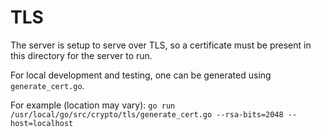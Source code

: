 # TLS

The server is setup to serve over TLS, so a certificate must be present in this
directory for the server to run.

For local development and testing, one can be generated using `generate_cert.go`.

For example (location may vary):
`go run /usr/local/go/src/crypto/tls/generate_cert.go --rsa-bits=2048 --host=localhost`
